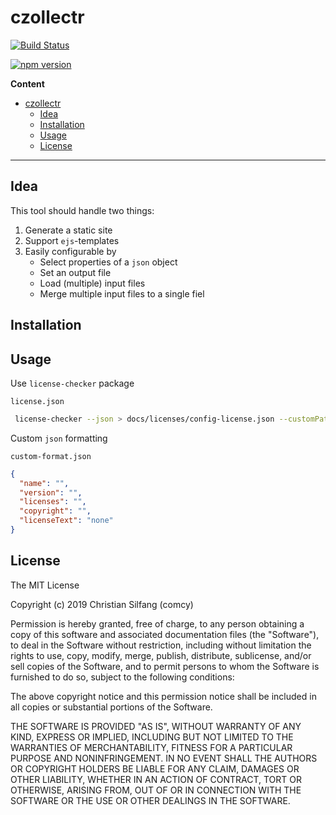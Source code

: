 # czollectr

[![Build Status](https://comcy.visualstudio.com/Tools/_apis/build/status/%5BCI%5D%20czollectr_master?branchName=master)](https://comcy.visualstudio.com/Tools/_build/latest?definitionId=3&branchName=master)

[![npm version](https://badge.fury.io/js/czollectr.svg)](https://badge.fury.io/js/czollectr)

**Content**

- [czollectr](#czollectr)
  - [Idea](#idea)
  - [Installation](#installation)
  - [Usage](#usage)
  - [License](#license)

---

## Idea

This tool should handle two things:

1. Generate a static site
2. Support `ejs`-templates
3. Easily configurable by
   - Select properties of a `json` object
   - Set an output file
   - Load (multiple) input files
   - Merge multiple input files to a single fiel

## Installation

## Usage

Use `license-checker` package

`license.json`

```bash
 license-checker --json > docs/licenses/config-license.json --customPath ./docs/licenses/custom-format.json
```

Custom `json` formatting

`custom-format.json`

```json
{
  "name": "",
  "version": "",
  "licenses": "",
  "copyright": "",
  "licenseText": "none"
}
```

## License

The MIT License

Copyright (c) 2019 Christian Silfang (comcy)

Permission is hereby granted, free of charge, to any person obtaining a copy
of this software and associated documentation files (the "Software"), to deal
in the Software without restriction, including without limitation the rights
to use, copy, modify, merge, publish, distribute, sublicense, and/or sell
copies of the Software, and to permit persons to whom the Software is
furnished to do so, subject to the following conditions:

The above copyright notice and this permission notice shall be included in
all copies or substantial portions of the Software.

THE SOFTWARE IS PROVIDED "AS IS", WITHOUT WARRANTY OF ANY KIND, EXPRESS OR
IMPLIED, INCLUDING BUT NOT LIMITED TO THE WARRANTIES OF MERCHANTABILITY,
FITNESS FOR A PARTICULAR PURPOSE AND NONINFRINGEMENT. IN NO EVENT SHALL THE
AUTHORS OR COPYRIGHT HOLDERS BE LIABLE FOR ANY CLAIM, DAMAGES OR OTHER
LIABILITY, WHETHER IN AN ACTION OF CONTRACT, TORT OR OTHERWISE, ARISING FROM,
OUT OF OR IN CONNECTION WITH THE SOFTWARE OR THE USE OR OTHER DEALINGS IN
THE SOFTWARE.
